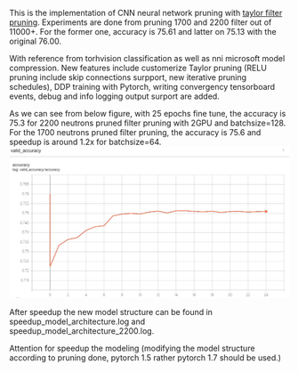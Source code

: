 This is the implementation of CNN neural network pruning with [taylor filter pruning](https://openaccess.thecvf.com/content_CVPR_2019/papers/Molchanov_Importance_Estimation_for_Neural_Network_Pruning_CVPR_2019_paper.pdf). Experiments are done from pruning 1700 and 2200 filter out of 11000+. For the former one, accuracy is 75.61 and latter on 75.13 with the original 76.00. 

With reference from torhvision classification as well as nni  microsoft model compression. New features include customerize Taylor pruning (RELU pruning include
skip connections surpport, new iterative pruning schedules), DDP training with
Pytorch, writing convergency tensorboard events, debug and info logging output surport are added.

As we can see from below figure, with 25 epochs fine tune, the accuracy is 75.3 for 2200 neutrons pruned filter pruning with 2GPU and batchsize=128. For
the 1700 neutrons pruned filter pruning, the accuracy is 75.6 and speedup is around 1.2x for batchsize=64.
![Fine tuned Resnet](taylor_finetune.png)

After speedup the new model structure can be found in speedup_model_architecture.log and speedup_model_architecture_2200.log.

Attention for speedup the modeling (modifying the model structure according to pruning done, pytorch 1.5 rather pytorch 1.7 should be used.)
